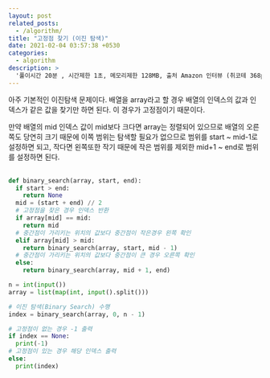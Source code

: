 ```yaml
---
layout: post
related_posts:
  - /algorithm/
title: "고정점 찾기 (이진 탐색)"
date: 2021-02-04 03:57:38 +0530
categories:
  - algorithm
description: >
  '풀이시간 20분 , 시간제한 1초, 메모리제한 128MB, 출처 Amazon 인터뷰 (취코테 368p)'
---
```


아주 기본적인 이진탐색 문제이다. 배열을 array라고 할 경우 배열의 인덱스의 값과 인덱스가 같은 값을 찾기만 하면 된다. 이 경우가 고정점이기 때문이다.<br>

만약 배열의 mid 인덱스 값이 mid보다 크다면 array는 정렬되어 있으므로 배열의 오른쪽도 당연히 크기 때문에 이쪽 범위는 탐색할 필요가 없으므로 범위를 start ~ mid-1로 설정하면 되고, 작다면 왼쪽또한 작기 때문에 작은 범위를 제외한 mid+1 ~ end로 범위를 설정하면 된다.<br><br>

```python
def binary_search(array, start, end):
  if start > end:
    return None
  mid = (start + end) // 2
  # 고정점을 찾은 경우 인덱스 반환
  if array[mid] == mid:
    return mid
  # 중간점이 가리키는 위치의 값보다 중간점이 작은경우 왼쪽 확인
  elif array[mid] > mid:
    return binary_search(array, start, mid - 1)
  # 중간점이 가리키는 위치의 값보다 중간점이 큰 경우 오른쪽 확인
  else:
    return binary_search(array, mid + 1, end)

n = int(input())
array = list(map(int, input().split()))

# 이진 탐색(Binary Search) 수행
index = binary_search(array, 0, n - 1)

# 고정점이 없는 경우 -1 출력
if index == None:
  print(-1)
# 고정점이 있는 경우 해당 인덱스 출력
else:
  print(index)
```
